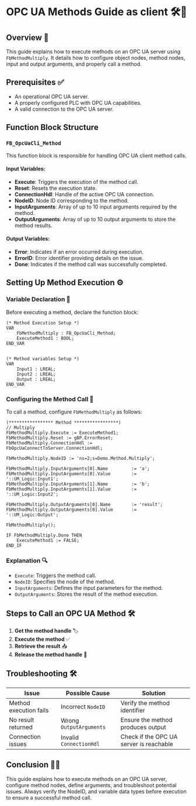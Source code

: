 # OPC UA Methods Guide as client 🛠️📡

## Overview 🚀

This guide explains how to execute methods on an OPC UA server using `FbMethodMultiply`. It details how to configure object nodes, method nodes, input and output arguments, and properly call a method.

## Prerequisites ✅

- An operational OPC UA server.
- A properly configured PLC with OPC UA capabilities.
- A valid connection to the OPC UA server.

## Function Block Structure

### `FB_OpcUaCli_Method`

This function block is responsible for handling OPC UA client method calls.

#### Input Variables:
- **Execute**: Triggers the execution of the method call.
- **Reset**: Resets the execution state.
- **ConnectionHdl**: Handle of the active OPC UA connection.
- **NodeID**: Node ID corresponding to the method.
- **InputArguments**: Array of up to 10 input arguments required by the method.
- **OutputArguments**: Array of up to 10 output arguments to store the method results.

#### Output Variables:
- **Error**: Indicates if an error occurred during execution.
- **ErrorID**: Error identifier providing details on the issue.
- **Done**: Indicates if the method call was successfully completed.

## Setting Up Method Execution ⚙️

### Variable Declaration 📝

Before executing a method, declare the function block:

```structured-text
(* Method Execution Setup *)
VAR
    FbMethodMultiply : FB_OpcUaCli_Method;
    ExecuteMethod1 : BOOL;
END_VAR
```
```structured-text

(* Method variables Setup *)
VAR
    Input1 : LREAL;
    Input2 : LREAL;
    Output : LREAL;
END_VAR
```
### Configuring the Method Call 🔧

To call a method, configure `FbMethodMultiply` as follows:

```structured-text
(***************** Method *****************)
// Multiply
FbMethodMultiply.Execute := ExecuteMethod1;
FbMethodMultiply.Reset := gBP.ErrorReset;
FbMethodMultiply.ConnectionHdl := FbOpcUaConnectToServer.ConnectionHdl;

FbMethodMultiply.NodeID	:= 'ns=2;s=Demo.Method.Multiply';

FbMethodMultiply.InputArguments[0].Name         := 'a';
FbMethodMultiply.InputArguments[0].Value        := '::UM_Logic:Input1';
FbMethodMultiply.InputArguments[1].Name         := 'b';
FbMethodMultiply.InputArguments[1].Value        := '::UM_Logic:Input2';

FbMethodMultiply.OutputArguments[0].Name        := 'result';
FbMethodMultiply.OutputArguments[0].Value       := '::UM_Logic:Output';

FbMethodMultiply();

IF FbMethodMultiply.Done THEN
    ExecuteMethod1 := FALSE;
END_IF
```

### Explanation 🔍

- `Execute`: Triggers the method call.
- `NodeID`: Specifies the node of the method.
- `InputArguments`: Defines the input parameters for the method.
- `OutputArguments`: Stores the result of the method execution.

## Steps to Call an OPC UA Method 🛠️

1. **Get the method handle** 🏷️
2. **Execute the method** ✅
3. **Retrieve the result** 📤
4. **Release the method handle** 🔄

## Troubleshooting 🛠️

| Issue                     | Possible Cause            | Solution                        |
|---------------------------|--------------------------|--------------------------------|
| Method execution fails    | Incorrect `NodeID`  | Verify the method identifier  |
| No result returned        | Wrong `OutputArguments`   | Ensure the method produces output |
| Connection issues         | Invalid `ConnectionHdl`  | Check if the OPC UA server is reachable |

## Conclusion 🎯✅

This guide explains how to execute methods on an OPC UA server, configure method nodes, define arguments, and troubleshoot potential issues. Always verify the NodeID, and variable data types before execution to ensure a successful method call.

